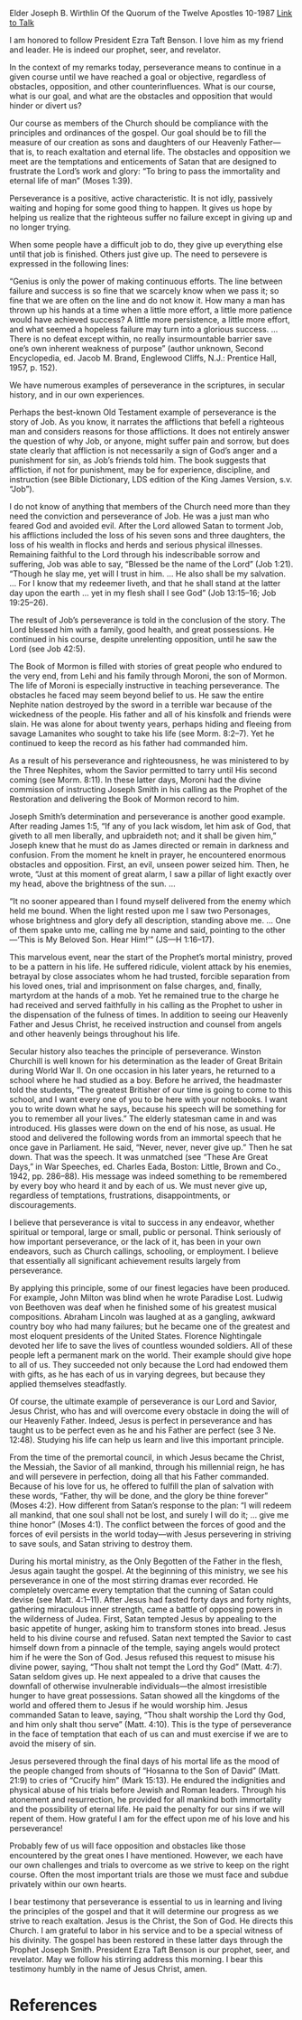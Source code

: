 Elder Joseph B. Wirthlin
Of the Quorum of the Twelve Apostles
10-1987
[Link to Talk](https://www.churchofjesuschrist.org/study/general-conference/1987/10/never-give-up?lang=eng)

I am honored to follow President Ezra Taft Benson. I love him as my friend and leader. He is indeed our prophet, seer, and revelator.

In the context of my remarks today, perseverance means to continue in a given course until we have reached a goal or objective, regardless of obstacles, opposition, and other counterinfluences. What is our course, what is our goal, and what are the obstacles and opposition that would hinder or divert us?

Our course as members of the Church should be compliance with the principles and ordinances of the gospel. Our goal should be to fill the measure of our creation as sons and daughters of our Heavenly Father—that is, to reach exaltation and eternal life. The obstacles and opposition we meet are the temptations and enticements of Satan that are designed to frustrate the Lord’s work and glory: “To bring to pass the immortality and eternal life of man” (Moses 1:39).

Perseverance is a positive, active characteristic. It is not idly, passively waiting and hoping for some good thing to happen. It gives us hope by helping us realize that the righteous suffer no failure except in giving up and no longer trying.

When some people have a difficult job to do, they give up everything else until that job is finished. Others just give up. The need to persevere is expressed in the following lines:

“Genius is only the power of making continuous efforts. The line between failure and success is so fine that we scarcely know when we pass it; so fine that we are often on the line and do not know it. How many a man has thrown up his hands at a time when a little more effort, a little more patience would have achieved success? A little more persistence, a little more effort, and what seemed a hopeless failure may turn into a glorious success. … There is no defeat except within, no really insurmountable barrier save one’s own inherent weakness of purpose” (author unknown, Second Encyclopedia, ed. Jacob M. Brand, Englewood Cliffs, N.J.: Prentice Hall, 1957, p. 152).

We have numerous examples of perseverance in the scriptures, in secular history, and in our own experiences.

Perhaps the best-known Old Testament example of perseverance is the story of Job. As you know, it narrates the afflictions that befell a righteous man and considers reasons for those afflictions. It does not entirely answer the question of why Job, or anyone, might suffer pain and sorrow, but does state clearly that affliction is not necessarily a sign of God’s anger and a punishment for sin, as Job’s friends told him. The book suggests that affliction, if not for punishment, may be for experience, discipline, and instruction (see Bible Dictionary, LDS edition of the King James Version, s.v. “Job”).

I do not know of anything that members of the Church need more than they need the conviction and perseverance of Job. He was a just man who feared God and avoided evil. After the Lord allowed Satan to torment Job, his afflictions included the loss of his seven sons and three daughters, the loss of his wealth in flocks and herds and serious physical illnesses. Remaining faithful to the Lord through his indescribable sorrow and suffering, Job was able to say, “Blessed be the name of the Lord” (Job 1:21). “Though he slay me, yet will I trust in him. … He also shall be my salvation. … For I know that my redeemer liveth, and that he shall stand at the latter day upon the earth … yet in my flesh shall I see God” (Job 13:15–16; Job 19:25–26).

The result of Job’s perseverance is told in the conclusion of the story. The Lord blessed him with a family, good health, and great possessions. He continued in his course, despite unrelenting opposition, until he saw the Lord (see Job 42:5).

The Book of Mormon is filled with stories of great people who endured to the very end, from Lehi and his family through Moroni, the son of Mormon. The life of Moroni is especially instructive in teaching perseverance. The obstacles he faced may seem beyond belief to us. He saw the entire Nephite nation destroyed by the sword in a terrible war because of the wickedness of the people. His father and all of his kinsfolk and friends were slain. He was alone for about twenty years, perhaps hiding and fleeing from savage Lamanites who sought to take his life (see Morm. 8:2–7). Yet he continued to keep the record as his father had commanded him.

As a result of his perseverance and righteousness, he was ministered to by the Three Nephites, whom the Savior permitted to tarry until His second coming (see Morm. 8:11). In these latter days, Moroni had the divine commission of instructing Joseph Smith in his calling as the Prophet of the Restoration and delivering the Book of Mormon record to him.

Joseph Smith’s determination and perseverance is another good example. After reading James 1:5, “If any of you lack wisdom, let him ask of God, that giveth to all men liberally, and upbraideth not; and it shall be given him,” Joseph knew that he must do as James directed or remain in darkness and confusion. From the moment he knelt in prayer, he encountered enormous obstacles and opposition. First, an evil, unseen power seized him. Then, he wrote, “Just at this moment of great alarm, I saw a pillar of light exactly over my head, above the brightness of the sun. …

“It no sooner appeared than I found myself delivered from the enemy which held me bound. When the light rested upon me I saw two Personages, whose brightness and glory defy all description, standing above me. … One of them spake unto me, calling me by name and said, pointing to the other—‘This is My Beloved Son. Hear Him!’” (JS—H 1:16–17).

This marvelous event, near the start of the Prophet’s mortal ministry, proved to be a pattern in his life. He suffered ridicule, violent attack by his enemies, betrayal by close associates whom he had trusted, forcible separation from his loved ones, trial and imprisonment on false charges, and, finally, martyrdom at the hands of a mob. Yet he remained true to the charge he had received and served faithfully in his calling as the Prophet to usher in the dispensation of the fulness of times. In addition to seeing our Heavenly Father and Jesus Christ, he received instruction and counsel from angels and other heavenly beings throughout his life.

Secular history also teaches the principle of perseverance. Winston Churchill is well known for his determination as the leader of Great Britain during World War II. On one occasion in his later years, he returned to a school where he had studied as a boy. Before he arrived, the headmaster told the students, “The greatest Britisher of our time is going to come to this school, and I want every one of you to be here with your notebooks. I want you to write down what he says, because his speech will be something for you to remember all your lives.” The elderly statesman came in and was introduced. His glasses were down on the end of his nose, as usual. He stood and delivered the following words from an immortal speech that he once gave in Parliament. He said, “Never, never, never give up.” Then he sat down. That was the speech. It was unmatched (see “These Are Great Days,” in War Speeches, ed. Charles Eada, Boston: Little, Brown and Co., 1942, pp. 286–88). His message was indeed something to be remembered by every boy who heard it and by each of us. We must never give up, regardless of temptations, frustrations, disappointments, or discouragements.

I believe that perseverance is vital to success in any endeavor, whether spiritual or temporal, large or small, public or personal. Think seriously of how important perseverance, or the lack of it, has been in your own endeavors, such as Church callings, schooling, or employment. I believe that essentially all significant achievement results largely from perseverance.

By applying this principle, some of our finest legacies have been produced. For example, John Milton was blind when he wrote Paradise Lost. Ludwig von Beethoven was deaf when he finished some of his greatest musical compositions. Abraham Lincoln was laughed at as a gangling, awkward country boy who had many failures; but he became one of the greatest and most eloquent presidents of the United States. Florence Nightingale devoted her life to save the lives of countless wounded soldiers. All of these people left a permanent mark on the world. Their example should give hope to all of us. They succeeded not only because the Lord had endowed them with gifts, as he has each of us in varying degrees, but because they applied themselves steadfastly.

Of course, the ultimate example of perseverance is our Lord and Savior, Jesus Christ, who has and will overcome every obstacle in doing the will of our Heavenly Father. Indeed, Jesus is perfect in perseverance and has taught us to be perfect even as he and his Father are perfect (see 3 Ne. 12:48). Studying his life can help us learn and live this important principle.



From the time of the premortal council, in which Jesus became the Christ, the Messiah, the Savior of all mankind, through his millennial reign, he has and will persevere in perfection, doing all that his Father commanded. Because of his love for us, he offered to fulfill the plan of salvation with these words, “Father, thy will be done, and the glory be thine forever” (Moses 4:2). How different from Satan’s response to the plan: “I will redeem all mankind, that one soul shall not be lost, and surely I will do it; … give me thine honor” (Moses 4:1). The conflict between the forces of good and the forces of evil persists in the world today—with Jesus persevering in striving to save souls, and Satan striving to destroy them.

During his mortal ministry, as the Only Begotten of the Father in the flesh, Jesus again taught the gospel. At the beginning of this ministry, we see his perseverance in one of the most stirring dramas ever recorded. He completely overcame every temptation that the cunning of Satan could devise (see Matt. 4:1–11). After Jesus had fasted forty days and forty nights, gathering miraculous inner strength, came a battle of opposing powers in the wilderness of Judea. First, Satan tempted Jesus by appealing to the basic appetite of hunger, asking him to transform stones into bread. Jesus held to his divine course and refused. Satan next tempted the Savior to cast himself down from a pinnacle of the temple, saying angels would protect him if he were the Son of God. Jesus refused this request to misuse his divine power, saying, “Thou shalt not tempt the Lord thy God” (Matt. 4:7). Satan seldom gives up. He next appealed to a drive that causes the downfall of otherwise invulnerable individuals—the almost irresistible hunger to have great possessions. Satan showed all the kingdoms of the world and offered them to Jesus if he would worship him. Jesus commanded Satan to leave, saying, “Thou shalt worship the Lord thy God, and him only shalt thou serve” (Matt. 4:10). This is the type of perseverance in the face of temptation that each of us can and must exercise if we are to avoid the misery of sin.

Jesus persevered through the final days of his mortal life as the mood of the people changed from shouts of “Hosanna to the Son of David” (Matt. 21:9) to cries of “Crucify him” (Mark 15:13). He endured the indignities and physical abuse of his trials before Jewish and Roman leaders. Through his atonement and resurrection, he provided for all mankind both immortality and the possibility of eternal life. He paid the penalty for our sins if we will repent of them. How grateful I am for the effect upon me of his love and his perseverance!

Probably few of us will face opposition and obstacles like those encountered by the great ones I have mentioned. However, we each have our own challenges and trials to overcome as we strive to keep on the right course. Often the most important trials are those we must face and subdue privately within our own hearts.

I bear testimony that perseverance is essential to us in learning and living the principles of the gospel and that it will determine our progress as we strive to reach exaltation. Jesus is the Christ, the Son of God. He directs this Church. I am grateful to labor in his service and to be a special witness of his divinity. The gospel has been restored in these latter days through the Prophet Joseph Smith. President Ezra Taft Benson is our prophet, seer, and revelator. May we follow his stirring address this morning. I bear this testimony humbly in the name of Jesus Christ, amen.

# References
